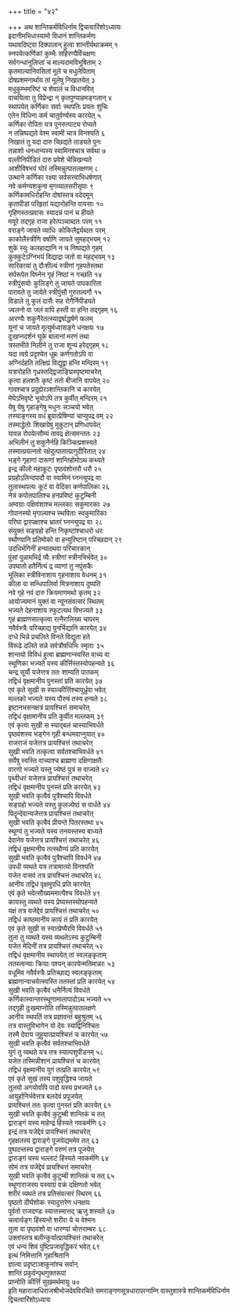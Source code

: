 +++
title = "४२"

+++
अथ शान्तिकर्मविधिर्नाम द्विचत्वारिंशोऽध्यायः  
इदानीमभिधास्यामो विधानं शान्तिकर्मणः  
यथावदिष्ट्वा दिक्पालान् हुत्वा शान्तीर्यथाक्रमम् १  
स्नपयेत्कर्णिकां कुम्भैः सहिरण्यैर्विचक्षणः  
सर्वगन्धानुलिप्तां च माल्यदामविभूषिताम् २  
कृतमाल्यानिवसितां मूले च मधुलेपिताम्  
दोषप्रशमनार्थाय तां मूलेषु निखातयेत् ३  
मधुकुम्भमरिष्टं च शेवालं च विधानवित्  
वाचयित्वा तु विप्रेन्द्रा न् कृतपुण्याहमङ्गलान् ४  
स्थापयेत् कर्णिकाः सर्वाः स्थपतिः प्रयतः शुचिः  
एतेन विधिना कर्म चातुर्वर्ण्यस्य कारयेत् ५  
कर्णिका रोपिता यत्र पुनरुत्पाट्य रोप्यते  
न तन्निष्पद्यते वेश्म स्वामी चात्र विनश्यति ६  
निखातं तु यदा दारु च्छिद्यते ताड्यते पुनः  
तन्नाशो धनधान्यस्य स्वामिनश्चात्र सर्वथा ७  
वल्लीनिपीडितं दारु प्रवेशे चेन्निखन्यते  
आशीविषभयं घोरं तस्मिन्नुत्पातलक्षणम् ८  
उत्थाने कर्णिका रक्ष्या सर्वसत्त्वाभिधर्षणात्  
नवे कर्मण्यशकुना मृगव्यालसरीसृपाः ९  
कर्णिकामधिरोहन्ति दोषांस्तत्र वदेदमून्  
कृतापीडां परिहृतां यद्यारोहन्ति वायसाः १०  
गृहिणस्तत्प्रवासः स्यादन्नं पानं च हीयते  
मयूरे तद्गृहं राजा हरेत्पञ्चाब्दतः परम् ११  
वराङ्गे जायते व्याधिः कोकिलैर्द्व्यब्दतः परम्  
काकोलैस्त्रीणि वर्षाणि जायते सुमहद्भयम् १२  
शुके स्युः कलहाद्यानि न च निष्पद्यते गृहम्  
कुक्कुटेऽग्निभयं विद्याद्रा जतो वा महद्भयम् १३  
सारिकायां तु दौःशील्यं स्त्रीणां गृहपतेस्तथा  
सर्परूपेत विघ्नेन गृहं निष्ठां न गच्छति १४  
स्त्रीपुंसयोः कुलिङ्गे तु जायते पापकारिता  
पारावते तु जायेते स्त्रीपुंसौ गुरुतल्पगौ १५  
विडाले तु कुलं दासैः सह रोगैर्निपीड्यते  
ज्वलनो वा जलं वापि हस्ती वा हन्ति तद्गृहम् १६  
आरण्यैः शकुनैरेतत्स्याद्वर्षाद्धर्षणे फलम्  
यूनां च जायते मृत्युर्मध्वासङ्गे धनक्षयः १७  
दुःखप्नदर्शनं घूके बालानां मरणं तथा  
त्रस्तभीते निलीने तु राजा शून्यं हरेद्गृहम् १८  
यदा त्वग्रे प्रदृश्येत धूम्रः कर्णगतोऽपि वा  
अग्निर्दहति तत्क्षिप्रं विद्युद्वा हन्ति मन्दिरम् १९  
यत्रारोहति गृध्रस्तद्द्विजाङ्घ्रिस्पृष्टमाचरेत्  
कृत्वा हलशतैः कृष्टं ततो बीजानि वापयेत् २०  
गावश्चात्र प्रदुह्येरञ्शान्तिकानि च कारयेत्  
मेघेऽभिवृष्टे भूयोऽपि तत्र कुर्वीत् मन्दिरम् २१  
येषु येषु गृहाङ्गेषु मधुनः सञ्चयो भवेत्  
तस्याङ्गस्य वधं ब्रूयात्प्रेषिण्यां चाप्युपद्र वम् २२  
तस्माद्धेतोः शिखाग्रेषु मुकुटान् प्रणिधापयेत्  
यावन्न रोपयेत्सौम्यं तावद्र क्षेत्समन्ततः २३  
अभिलीनं तु शकुनैर्नहि किञ्चित्प्रशस्यते  
तस्मात्प्रयत्नतो रक्षेदुत्पातात्प्रागुदीरितात् २४  
भङ्गे गृहाणां दारूणां शान्तिहोमोऽथ कथ्यते  
इन्द्र कीलो महाकूटः पृष्ठवंशोत्तरौ धरौ २५  
प्रग्रहोऽलिन्दपादौ वा स्वामिनं घ्नन्त्युपद्र वाः  
तुलास्थपत्यः कूटं वा वेदिका कर्णपालिका २६  
नेत्रं कपोतपालिश्च हनप्रविष्टं कुटुम्बिनी  
अम्वग्राः पक्षिवंशाश्च मल्लकाः सकुमारकाः २७  
गोपानस्यो मृगाल्यश्च स्थपिताः स्वकुमारिकाः  
परिघा द्वारपक्षाश्च भ्रातरं घ्नन्त्युपद्र वाः २८  
संयुक्तं सङ्ग्रहो हन्ति निकृष्टांश्चाधरो धरः  
स्थौण्यानि प्रतिमोको वा हन्युरिष्टान् परिच्छदान् २९  
उदधिर्भगिनीं हन्यादथवा परिचारकान्  
पुंसां पुन्नामभिर्द्र व्यैः स्त्रीणां स्त्रीनभिर्भवेत् ३०  
उपघातो हतैर्नित्यं द्र व्याणां तु नपुंसकैः  
भूलिका स्त्रीविनाशाय गृहनाशाय वेधनम् ३१  
कीला वा सन्धिपालिर्वा मित्रनाशाय दुष्यति  
नवे गृहे नवं दारु क्रियमाणमथो कृतम् ३२  
आयोज्यमानं युक्तं वा न्यूनसंवत्सरं स्थितम्  
भज्यते देहनाशाय स्फुटत्यथ विभज्यते ३३  
गृहं ब्राह्मणसात्कृत्वा रत्नैरालिख्य चापरम्  
नवैर्वस्त्रैः परिच्छाद्य पुनर्भिद्यानि कारयेत् ३४  
दग्धे भिन्ने प्रचलिते विनते विद्युता हते  
विरूढे दलिते सन्ने सर्वत्रौषधिभिः स्मृताः ३५  
शान्तयो विविधं हुत्वा ब्राह्मणान्स्वस्ति वाच्य वा  
स्थूणिका भज्यते यस्य कीर्त्तिस्तस्योपहन्यते ३६  
चन्द्र सूर्यौ यजेत्तत्र ततः शाम्यति पातकम्  
तद्विधं वृक्षमानीय पुनस्तां प्रति कारयेत् ३७  
एवं कृते सुखी स स्यात्कीर्त्तिश्चायुर्ध्रुवा भवेत्  
मल्लको भज्यते यस्य पौरुषं तस्य हन्यते ३८  
इष्टानभसनक्षत्रं प्रायश्चित्तं समाचरेत्  
तद्विधं वृक्षामानीय प्रति कुर्वीत मल्लकम् ३९  
एवं कृत्वा सुखी स स्याद्बलं चास्याभिवर्धते  
पृष्ठवंशस्य भङ्गेन गृही बन्धमवाप्नुयात् ४०  
राजराजं यजेत्तत्र प्रायश्चित्तं तथाचरेत्  
सुखी भवति तत्कृत्वा सर्वतश्चाभिवर्धते ४१  
सर्वेषु स्वस्ति वाच्याश्च ब्राह्मणा दक्षिणाक्षतैः  
वारणो भज्यते यस्तु ज्येष्ठं पुत्रं स वाज्यते ४२  
पृथ्वीधरं यजेत्तत्र प्रायश्चित्तं तथाचरेत्  
तद्विधं वृक्षमानीय पुनस्तं प्रति कारयेत् ४३  
सुखी भवति कृत्वैवं पुत्रैश्चापि विवर्धते  
सङ्ग्रहो भज्यते यस्तु कुलज्येष्ठं स वार्धते ४४  
पितॄन्देवान्यजेत्तत्र प्रायश्चित्तं तथाचरेत्  
सुखी भवति कृत्वैवं प्रीयन्ते पितरस्तथा ४५  
स्थूण्यं तु भज्यते यस्य तनयस्तस्य बाध्यते  
देवानेव यजेत्तत्र प्रायश्चित्तं तथाचरेत् ४६  
तद्विधं वृक्षमानीय तत्स्थौण्यं प्रति कारयेत्  
सुखी भवति कृत्वैवं पुत्रैश्चापि विवर्धने ४७  
उपधी व्यथते यत्र तत्रामात्यो विनश्यति  
यजेत वासवं तत्र प्रायश्चित्तं तथाचरेत् ४८  
आनीय तद्विधं वृक्षमुपधिं प्रति कारयेत्  
एवं कृते भवेत्सौख्यममात्यैश्च विवर्धते ४९  
कायस्तु व्यथते यस्य प्रेष्यस्तस्योपहन्यते  
यक्षं तत्र यजेद्देवं प्रायश्चित्तं तथाचरेत् ५०  
तद्विधं काष्ठमानीय कायं तं प्रति कारयेत्  
एवं कृते सुखी स स्यात्प्रेष्यैरपि विवर्धते ५१  
तुला तु व्यथते यस्य व्यथतेऽस्य कुटुम्बिनी  
यजेत मेदिनीं तत्र प्रायश्चित्तं तथाचरेत् ५२  
तद्विधं वृक्षमानीय स्थापयेत् तां स्वलङ्कृताम्  
ततस्त्वन्याः क्रियाः पश्यन् कारयेन्मतिमान्नरः ५३  
वधूमिव नवैर्वस्त्रैः प्रतिच्छाद्य स्वलङ्कृताम्  
ब्राह्मणान्वाचयेत्स्वस्ति ततस्तां प्रति कारयेत् ५४  
सुखी भवति कृत्वैवं धनैर्नित्यं विवर्धते  
कर्णिकास्वान्तरस्थूणामालापादोऽथ भज्यते ५५  
तद्गृही दुःखमाप्नोति तस्मिन्नुत्पातलक्षणे  
आनीय स्थपतिं तत्र प्रज्ञावन्तं बहुश्रुतम् ५६  
तत्र वास्तुविभागेन यो देवः स्याद्विनिश्चितः  
तस्मै देवाय जुहुयात्प्रायश्चित्तं च कारयेत् ५७  
सुखी भवति कृत्वैवं सर्वतश्चाभिवर्धते  
युगं तु व्यथते यत्र तत्र स्यात्पशुपीडनम् ५८  
यजेत तस्मिन्नीशानं प्रायश्चित्तं च कारयेत्  
तद्विधं वृक्षमानीय युगं तत्प्रति कारयेत् ५९  
एवं कृते सुखं तस्य पशुवृद्धिश्च जायते  
तुलयो अगयोर्वापि पादो यस्य प्रभज्यते ६०  
आयुर्हानिर्भवेत्तत्र बलदेवं प्रपूजयेत्  
प्रायश्चित्तं ततः कृत्वा पुनस्तं प्रति कारयेत् ६१  
सुखी भवति कृत्वैवं कुटुम्बी शान्तिकं च तत्  
द्वाराङ्गं यस्य माहेन्द्रं हिंस्यते नवकर्मणि ६२  
इन्द्रं तत्र यजेद्देवं प्रायश्चित्तं तथाचरेत्  
गृहक्षतस्य द्वाराङ्गे पूजयेद्यममेव तत् ६३  
पुष्पदन्तस्य द्वाराङ्गे वरुणं तत्र पूजयेत्  
द्वाराङ्गं यस्य भल्लाटं हिंस्यते नवकर्मणि ६४  
सोमं तत्र यजेद्देवं प्रायश्चित्तं समाचरेत्  
सुखी भवति कृत्वैवं कुटुम्बी शान्तिकं च तत् ६५  
स्थूणाराजस्य यस्याग्रं वक्रं दक्षिणतो भवेत्  
शरीरं व्यथते तत्र प्रतिसंवत्सरं स्थिरम् ६६  
पृष्ठतो दीर्घशोकः स्यादुत्तरेण धनक्षयः  
पूर्वतो राजदण्डः स्यात्तस्मात्तद् ऋजु शस्यते ६७  
चत्वार्यङ्ग हिंस्यन्ते शरीरा ये च वेश्मनः  
तुला वा पृष्ठवंशो वा धारण्यां चोत्तराम्बरः ६८  
उक्तांस्तत्र बलीन्कुर्यात्प्रायश्चित्तं तथाचरेत्  
एवं धन्यं शिवं पुष्टिप्रजावृद्धिकरं भवेत् ६९  
इत्थं निमित्तानि गृहाश्रितानि  
ज्ञात्वा प्रदृष्टाञ्शकुनांश्च सर्वान्  
शान्तिं प्रकुर्वन्पृथगुक्तरूपां  
प्राप्नोति कीर्त्तिं सुखमर्थमायुः ७०  
इति महाराजाधिराजश्रीभोजदेवविरचिते समराङ्गणसूत्रधारापरनाम्नि
वास्तुशास्त्रे शान्तिकर्मविधिर्नाम
द्विचत्वारिंशोऽध्यायः  
   
